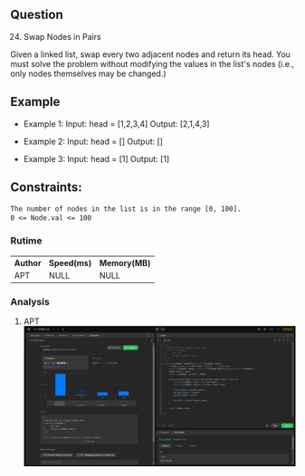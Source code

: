 ## Question

24. Swap Nodes in Pairs

Given a linked list, swap every two adjacent nodes and return its head. You must solve the problem without modifying the values in the list's nodes (i.e., only nodes themselves may be changed.)

## Example

- Example 1:
Input: head = [1,2,3,4]
Output: [2,1,4,3]

- Example 2:
Input: head = []
Output: []

- Example 3:
Input: head = [1]
Output: [1]

## Constraints:
    The number of nodes in the list is in the range [0, 100].
    0 <= Node.val <= 100

### Rutime

<table>
  <tr>
    <th>Author</th>
    <th>Speed(ms)</th>
    <th>Memory(MB)</th>
  </tr>
  <tr>
    <td>APT</td>
    <td>NULL</td >
    <td>NULL</td>
  </tr>
</table>

### Analysis

1. APT
   ![img](img/apt.png)


